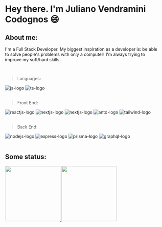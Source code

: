 # Hey there. I'm Juliano Vendramini Codognos :smile:

## About me:
I'm a Full Stack Developer. My biggest inspiration as a developer is: be able to solve people's problems with only a computer! I'm always trying to improve my soft/hard skills.

<br>

> Languages:
<div display: flex>
  <img src="https://img.shields.io/badge/JavaScript-323330?style=for-the-badge&logo=javascript&logoColor=F7DF1E" alt="js-logo" /> 
  <img src="https://img.shields.io/badge/TypeScript-007ACC?style=for-the-badge&logo=typescript&logoColor=white" alt="ts-logo" />
</div>

<br>

> Front End:
<div display: flex>
  <img src="https://img.shields.io/badge/React-20232A?style=for-the-badge&logo=react&logoColor=61DAFB" alt="reactjs-logo" /> 
  <img src="https://img.shields.io/badge/next.js-000000?style=for-the-badge&logo=nextdotjs&logoColor=white" alt="nextjs-logo" />
  <img src="https://img.shields.io/badge/styled--components-DB7093?style=for-the-badge&logo=styled-components&logoColor=white" alt="nextjs-logo" />
  <img src="https://img.shields.io/badge/Ant%20Design-1890FF?style=for-the-badge&logo=antdesign&logoColor=white" alt="antd-logo" />
  <img src="https://img.shields.io/badge/Tailwind_CSS-38B2AC?style=for-the-badge&logo=tailwind-css&logoColor=white" alt="tailwind-logo" />
</div>

<br>

> Back End:
<div  display: flex>
  <img src="https://img.shields.io/badge/Node.js-339933?style=for-the-badge&logo=nodedotjs&logoColor=white" alt="nodejs-logo" /> 
  <img src="https://img.shields.io/badge/Express.js-000000?style=for-the-badge&logo=express&logoColor=white" alt="express-logo" />
  <img src="https://img.shields.io/badge/Prisma-3982CE?style=for-the-badge&logo=Prisma&logoColor=white" alt="prisma-logo" />
  <img src="https://img.shields.io/badge/GraphQl-E10098?style=for-the-badge&logo=graphql&logoColor=white" alt="graphql-logo" />
</div>

<br>

## Some status: 
<a href="https://github.com/JulianoVendramini">
  <img height="180em" src="https://github-readme-stats.vercel.app/api?username=JulianoVendramini&show_icons=true&theme=dark&include_all_commits=true&count_private=true"/>
  <img height="180em" src="https://github-readme-stats.vercel.app/api/top-langs/?username=JulianoVendramini&layout=compact&langs_count=7&theme=dark"/>
</a>


